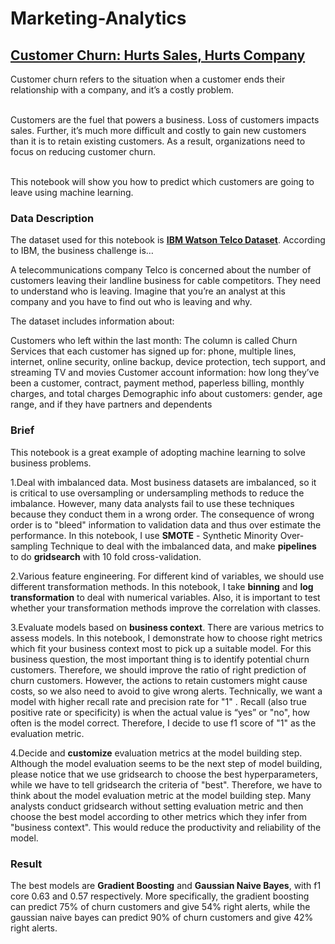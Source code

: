 # Marketing-Analytics

## [Customer Churn: Hurts Sales, Hurts Company](https://github.com/mengyjia/Marketing-Analytics/blob/master/Customer_Churn_Prediction.ipynb)

Customer churn refers to the situation when a customer ends their relationship with a company, and it’s a costly problem. 

<br>Customers are the fuel that powers a business. Loss of customers impacts sales. Further, it’s much more difficult and costly to gain new customers than it is to retain existing customers. As a result, organizations need to focus on reducing customer churn.

<br>This notebook will show you how to predict which customers are going to leave using machine learning.
### Data Description
The dataset used for this notebook is __[IBM Watson Telco Dataset](https://www.ibm.com/communities/analytics/watson-analytics-blog/predictive-insights-in-the-telco-customer-churn-data-set/)__. According to IBM, the business challenge is…

A telecommunications company Telco is concerned about the number of customers leaving their landline business for cable competitors. They need to understand who is leaving. Imagine that you’re an analyst at this company and you have to find out who is leaving and why.

The dataset includes information about:

Customers who left within the last month: The column is called Churn
Services that each customer has signed up for: phone, multiple lines, internet, online security, online backup, device protection, tech support, and streaming TV and movies
Customer account information: how long they’ve been a customer, contract, payment method, paperless billing, monthly charges, and total charges
Demographic info about customers: gender, age range, and if they have partners and dependents
### Brief
This notebook is a great example of adopting machine learning to solve business problems. <br>

1.Deal with imbalanced data. Most business datasets are imbalanced, so it is critical to use oversampling or undersampling methods to reduce the imbalance. However, many data analysts fail to use these techniques because they conduct them in a wrong order. The consequence of wrong order is to "bleed" information to validation data and thus over estimate the performance. In this notebook, I use __SMOTE__ - Synthetic Minority Over-sampling Technique to deal with the imbalanced data, and make __pipelines__ to do __gridsearch__ with 10 fold cross-validation. <br>

2.Various feature engineering. For different kind of variables, we should use different transformation methods. In this notebook, I take __binning__ and __log transformation__ to deal with numerical variables. Also, it is important to test whether your transformation methods improve the correlation with classes.<br>

3.Evaluate models based on __business context__. There are various metrics to assess models. In this notebook, I demonstrate how to choose right metrics which fit your business context most to pick up a suitable model. For this business question, the most important thing is to identify potential churn customers. Therefore, we should improve the ratio of right prediction of churn customers. However, the actions to retain customers might cause costs, so we also need to avoid to give wrong alerts. Technically, we want a model with higher recall rate and precision rate for "1" . Recall (also true positive rate or specificity) is when the actual value is “yes” or "no", how often is the model correct. Therefore, I decide to use f1 score of "1" as the evaluation metric.

4.Decide and __customize__ evaluation metrics at the model building step. Although the model evaluation seems to be the next step of model building, please notice that we use gridsearch to choose the best hyperparameters, while we have to tell gridsearch the criteria of "best". Therefore, we have to think about the model evaluation metric at the model building step. Many analysts conduct gridsearch without setting evaluation metric and then choose the best model according to other metrics which they infer from "business context". This would reduce the productivity and reliability of the model.

### Result
The best models are __Gradient Boosting__ and __Gaussian Naive Bayes__, with f1 core 0.63 and 0.57 respectively. More specifically, the gradient boosting can predict 75% of churn customers and give 54% right alerts, while the gaussian naive bayes can predict 90% of churn customers and give 42% right alerts.
